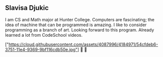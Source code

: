 ## Slavisa Djukic
I am CS and Math major at Hunter College. Computers are fascinating; 
the idea of machine that can be programmed is amazing. I like to consider programming 
as a branch of art. Looking forward to this program. Already learned a lot from CodeSchool videos.

["https://cloud.githubusercontent.com/assets/4087996/4184971/54cfdeb6-3751-11e4-9369-9bf116cdb50e.jpg"]
:bow: :bow:
